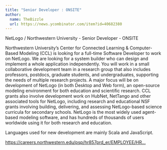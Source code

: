 ```yaml
---
title: "Senior Developer : ONSITE"
author:
  name: TheBizzle
  url: https://news.ycombinator.com/item?id=40682380
---
```

NetLogo &#x2F; Northwestern University - Senior Developer - ONSITE

Northwestern University’s Center for Connected Learning &amp; Computer-Based Modeling (CCL) is looking for a full-time Software Developer to work on NetLogo. We are looking for a system builder who can design and implement a whole application independently. You will work in a small collaborative development team in a research group that also includes professors, postdocs, graduate students, and undergraduates, supporting the needs of multiple research projects. A major focus will be on development of NetLogo (in both Desktop and Web form), an open-source modeling environment for both education and scientific research. CCL grants also involve development work on HubNet, NetTango and other associated tools for NetLogo, including research and educational NSF grants involving building, delivering, and assessing NetLogo-based science curricula for secondary schools. NetLogo is the most widely used agent-based modeling software, and has hundreds of thousands of users worldwide using it for both research and education.

Languages used for new development are mainly Scala and JavaScript.

<a href="https:&#x2F;&#x2F;careers.northwestern.edu&#x2F;psp&#x2F;hr857prd_er&#x2F;EMPLOYEE&#x2F;HRMS&#x2F;c&#x2F;HRS_HRAM_FL.HRS_CG_SEARCH_FL.GBL?Page=HRS_APP_JBPST_FL&amp;Action=U&amp;FOCUS=Applicant&amp;SiteId=1&amp;JobOpeningId=50289&amp;PostingSeq=1" rel="nofollow">https:&#x2F;&#x2F;careers.northwestern.edu&#x2F;psp&#x2F;hr857prd_er&#x2F;EMPLOYEE&#x2F;HR...</a>
